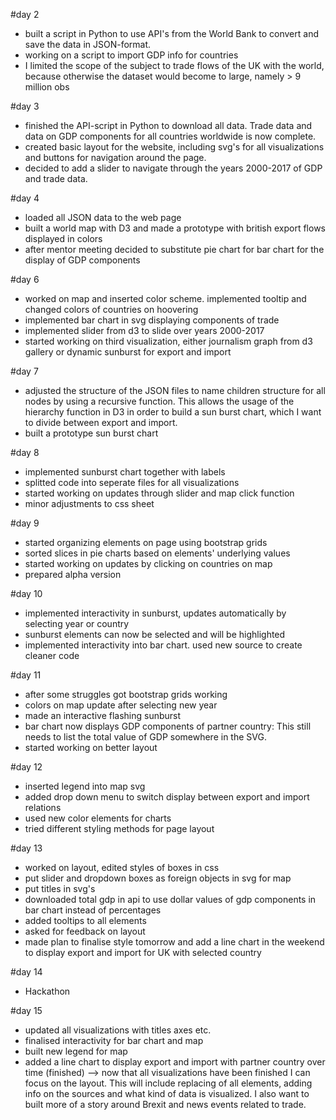 #day 2
- built a script in Python to use API's from the World Bank to convert and save the data in JSON-format.
- working on a script to import GDP info for countries
- I limited the scope of the subject to trade flows of the UK with the world, because otherwise the dataset would become to large, namely > 9  million obs

#day 3
- finished the API-script in Python to download all data. Trade data and data on GDP components for all countries worldwide is now complete.
- created basic layout for the website, including svg's for all visualizations and buttons for navigation around the page.
- decided to add a slider to navigate through the years 2000-2017 of GDP and trade data.

#day 4
- loaded all JSON data to the web page
- built a world map with D3 and made a prototype with british export flows displayed in colors
- after mentor meeting decided to substitute pie chart for bar chart for the display of GDP components

#day 6
- worked on map and inserted color scheme. implemented tooltip and changed colors of countries on hoovering
- implemented bar chart in svg displaying components of trade
- implemented slider from d3 to slide over years 2000-2017
- started working on third visualization, either journalism graph from d3 gallery or dynamic sunburst for export and import

#day 7
- adjusted the structure of the JSON files to name children structure for all nodes by using a recursive function. This allows the usage of       the hierarchy function in D3 in order to build a sun burst chart, which I want to divide between export and import.
- built a prototype sun burst chart

#day 8
- implemented sunburst chart together with labels
- splitted code into seperate files for all visualizations
- started working on updates through slider and map click function
- minor adjustments to css sheet

#day 9
- started organizing elements on page using bootstrap grids
- sorted slices in pie charts based on elements' underlying values
- started working on updates by clicking on countries on map
- prepared alpha version

#day 10
- implemented interactivity in sunburst, updates automatically by selecting year or country
- sunburst elements can now be selected and will be highlighted
- implemented interactivity into bar chart. used new source to create cleaner code

#day 11
- after some struggles got bootstrap grids working
- colors on map update after selecting new year
- made an interactive flashing sunburst
- bar chart now displays GDP components of partner country: This still needs to list the total value of GDP somewhere in the SVG.
- started working on better layout

#day 12
- inserted legend into map svg
- added drop down menu to switch display between export and import relations
- used new color elements for charts
- tried different styling methods for page layout

#day 13
- worked on layout, edited styles of boxes in css
- put slider and dropdown boxes as foreign objects in svg for map
- put titles in svg's
- downloaded total gdp in api to use dollar values of gdp components in bar chart instead of percentages
- added tooltips to all elements
- asked for feedback on layout
- made plan to finalise style tomorrow and add a line chart in the weekend to display export and import for UK with selected country

#day 14
- Hackathon

#day 15
- updated all visualizations with titles axes etc.
- finalised interactivity for bar chart and map
- built new legend for map
- added a line chart to display export and import with partner country over time (finished)
--> now that all visualizations have been finished I can focus on the layout. This will include replacing of all elements, adding info on the sources and what kind of data is visualized. I also want to built more of a story around Brexit and news events related to trade.
